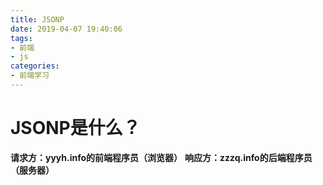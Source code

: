 ```yaml
---
title: JSONP
date: 2019-04-07 19:40:06
tags:
- 前端
- js
categories: 
- 前端学习
---
```

# JSONP是什么？

**请求方：yyyh.info的前端程序员（浏览器）**
**响应方：zzzq.info的后端程序员（服务器）**